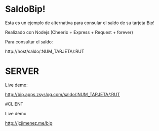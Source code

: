 # SaldoBip!

Esta es un ejemplo de alternativa para consular el saldo de su tarjeta Bip!

Realizado con Nodejs (Cheerio + Express + Request + forever)

Para consultar el saldo:

http://host/saldo/:NUM_TARJETA/:RUT

# SERVER
Live demo:

http://bip.apps.zsyslog.com/saldo/:NUM_TARJETA/:RUT

#CLIENT

Live demo

http://jcjimenez.me/bip